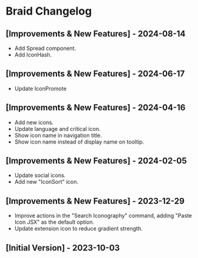 # Braid Changelog

## [Improvements & New Features] - 2024-08-14

- Add Spread component.
- Add IconHash.

## [Improvements & New Features] - 2024-06-17

- Update IconPromote

## [Improvements & New Features] - 2024-04-16

- Add new icons.
- Update language and critical icon.
- Show icon name in navigation title.
- Show icon name instead of display name on tooltip.

## [Improvements & New Features] - 2024-02-05

- Update social icons.
- Add new "IconSort" icon.

## [Improvements & New Features] - 2023-12-29

- Improve actions in the "Search Iconography" command, adding "Paste Icon JSX" as the default option.
- Update extension icon to reduce gradient strength.

## [Initial Version] - 2023-10-03
